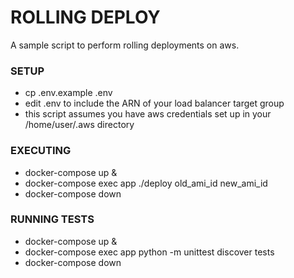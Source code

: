 # ROLLING DEPLOY

A sample script to perform rolling deployments on aws.

### SETUP ###

* cp .env.example .env
* edit .env to include the ARN of your load balancer target group
* this script assumes you have aws credentials set up in your /home/user/.aws directory

### EXECUTING ###
* docker-compose up &
* docker-compose exec app ./deploy old_ami_id new_ami_id
* docker-compose down


### RUNNING TESTS ###
* docker-compose up &
* docker-compose exec app python -m unittest discover tests
* docker-compose down
